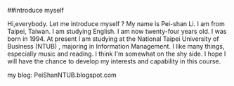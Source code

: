 ##introduce myself

Hi,everybody.
Let me introduce myself ? My name is Pei-shan Li.
I am from Taipei, Taiwan.
I am studying English.
I am now twenty-four years old.
I was born in 1994.
At present I am studying at the National Taipei University of Business (NTUB) , majoring in Information Management.
I like many things, especially music and reading.
I think I'm somewhat on the shy side.
I hope I will have the chance to develop my interests and capability in this course.

my blog: PeiShanNTUB.blogspot.com
